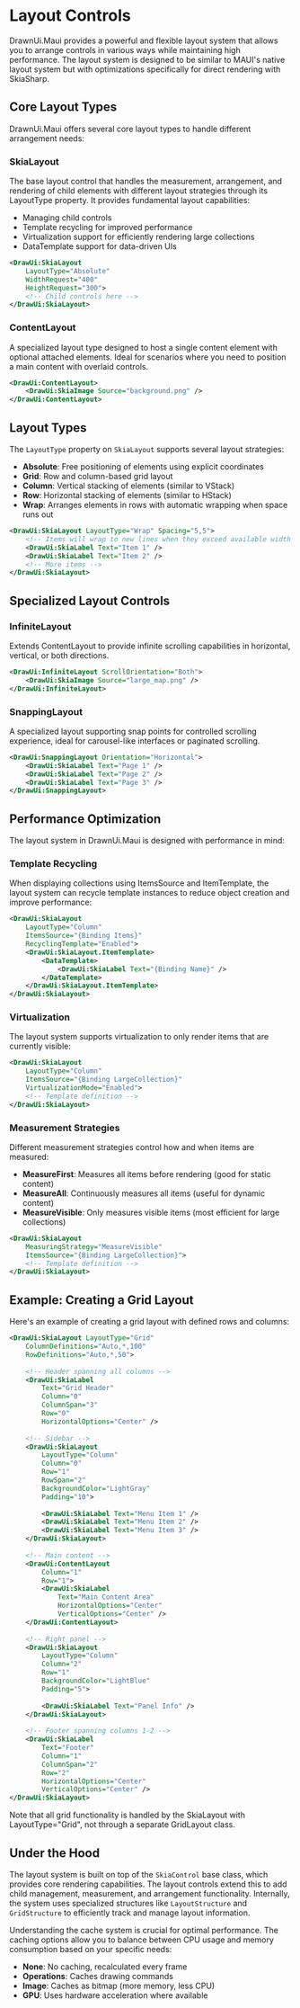 # Layout Controls

DrawnUi.Maui provides a powerful and flexible layout system that allows you to arrange controls in various ways while maintaining high performance. The layout system is designed to be similar to MAUI's native layout system but with optimizations specifically for direct rendering with SkiaSharp.

## Core Layout Types

DrawnUi.Maui offers several core layout types to handle different arrangement needs:

### SkiaLayout

The base layout control that handles the measurement, arrangement, and rendering of child elements with different layout strategies through its LayoutType property. It provides fundamental layout capabilities:

- Managing child controls
- Template recycling for improved performance
- Virtualization support for efficiently rendering large collections
- DataTemplate support for data-driven UIs

```xml
<DrawUi:SkiaLayout
    LayoutType="Absolute"
    WidthRequest="400"
    HeightRequest="300">
    <!-- Child controls here -->
</DrawUi:SkiaLayout>
```

### ContentLayout

A specialized layout type designed to host a single content element with optional attached elements. Ideal for scenarios where you need to position a main content with overlaid controls.

```xml
<DrawUi:ContentLayout>
    <DrawUi:SkiaImage Source="background.png" />
</DrawUi:ContentLayout>
```

## Layout Types

The `LayoutType` property on `SkiaLayout` supports several layout strategies:

- **Absolute**: Free positioning of elements using explicit coordinates
- **Grid**: Row and column-based grid layout
- **Column**: Vertical stacking of elements (similar to VStack)
- **Row**: Horizontal stacking of elements (similar to HStack)
- **Wrap**: Arranges elements in rows with automatic wrapping when space runs out

```xml
<DrawUi:SkiaLayout LayoutType="Wrap" Spacing="5,5">
    <!-- Items will wrap to new lines when they exceed available width -->
    <DrawUi:SkiaLabel Text="Item 1" />
    <DrawUi:SkiaLabel Text="Item 2" />
    <!-- More items -->
</DrawUi:SkiaLayout>
```

## Specialized Layout Controls

### InfiniteLayout

Extends ContentLayout to provide infinite scrolling capabilities in horizontal, vertical, or both directions.

```xml
<DrawUi:InfiniteLayout ScrollOrientation="Both">
    <DrawUi:SkiaImage Source="large_map.png" />
</DrawUi:InfiniteLayout>
```

### SnappingLayout

A specialized layout supporting snap points for controlled scrolling experience, ideal for carousel-like interfaces or paginated scrolling.

```xml
<DrawUi:SnappingLayout Orientation="Horizontal">
    <DrawUi:SkiaLabel Text="Page 1" />
    <DrawUi:SkiaLabel Text="Page 2" />
    <DrawUi:SkiaLabel Text="Page 3" />
</DrawUi:SnappingLayout>
```

## Performance Optimization

The layout system in DrawnUi.Maui is designed with performance in mind:

### Template Recycling

When displaying collections using ItemsSource and ItemTemplate, the layout system can recycle template instances to reduce object creation and improve performance:

```xml
<DrawUi:SkiaLayout
    LayoutType="Column"
    ItemsSource="{Binding Items}"
    RecyclingTemplate="Enabled">
    <DrawUi:SkiaLayout.ItemTemplate>
        <DataTemplate>
            <DrawUi:SkiaLabel Text="{Binding Name}" />
        </DataTemplate>
    </DrawUi:SkiaLayout.ItemTemplate>
</DrawUi:SkiaLayout>
```

### Virtualization

The layout system supports virtualization to only render items that are currently visible:

```xml
<DrawUi:SkiaLayout
    LayoutType="Column"
    ItemsSource="{Binding LargeCollection}"
    VirtualizationMode="Enabled">
    <!-- Template definition -->
</DrawUi:SkiaLayout>
```

### Measurement Strategies

Different measurement strategies control how and when items are measured:

- **MeasureFirst**: Measures all items before rendering (good for static content)
- **MeasureAll**: Continuously measures all items (useful for dynamic content)
- **MeasureVisible**: Only measures visible items (most efficient for large collections)

```xml
<DrawUi:SkiaLayout
    MeasuringStrategy="MeasureVisible"
    ItemsSource="{Binding LargeCollection}">
    <!-- Template definition -->
</DrawUi:SkiaLayout>
```

## Example: Creating a Grid Layout

Here's an example of creating a grid layout with defined rows and columns:

```xml
<DrawUi:SkiaLayout LayoutType="Grid" 
    ColumnDefinitions="Auto,*,100" 
    RowDefinitions="Auto,*,50">
    
    <!-- Header spanning all columns -->
    <DrawUi:SkiaLabel 
        Text="Grid Header" 
        Column="0" 
        ColumnSpan="3"
        Row="0" 
        HorizontalOptions="Center" />
    
    <!-- Sidebar -->
    <DrawUi:SkiaLayout 
        LayoutType="Column" 
        Column="0" 
        Row="1" 
        RowSpan="2"
        BackgroundColor="LightGray"
        Padding="10">
        
        <DrawUi:SkiaLabel Text="Menu Item 1" />
        <DrawUi:SkiaLabel Text="Menu Item 2" />
        <DrawUi:SkiaLabel Text="Menu Item 3" />
    </DrawUi:SkiaLayout>
    
    <!-- Main content -->
    <DrawUi:ContentLayout 
        Column="1" 
        Row="1">
        <DrawUi:SkiaLabel 
            Text="Main Content Area" 
            HorizontalOptions="Center" 
            VerticalOptions="Center" />
    </DrawUi:ContentLayout>
    
    <!-- Right panel -->
    <DrawUi:SkiaLayout 
        LayoutType="Column" 
        Column="2" 
        Row="1"
        BackgroundColor="LightBlue"
        Padding="5">
        
        <DrawUi:SkiaLabel Text="Panel Info" />
    </DrawUi:SkiaLayout>
    
    <!-- Footer spanning columns 1-2 -->
    <DrawUi:SkiaLabel 
        Text="Footer" 
        Column="1" 
        ColumnSpan="2"
        Row="2" 
        HorizontalOptions="Center"
        VerticalOptions="Center" />
</DrawUi:SkiaLayout>
```

Note that all grid functionality is handled by the SkiaLayout with LayoutType="Grid", not through a separate GridLayout class.

## Under the Hood

The layout system is built on top of the `SkiaControl` base class, which provides core rendering capabilities. The layout controls extend this to add child management, measurement, and arrangement functionality. Internally, the system uses specialized structures like `LayoutStructure` and `GridStructure` to efficiently track and manage layout information.

Understanding the cache system is crucial for optimal performance. The caching options allow you to balance between CPU usage and memory consumption based on your specific needs:

- **None**: No caching, recalculated every frame
- **Operations**: Caches drawing commands
- **Image**: Caches as bitmap (more memory, less CPU)
- **GPU**: Uses hardware acceleration where available